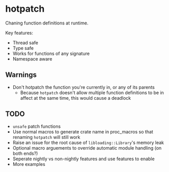 # hotpatch

Chaning function definitions at runtime.

Key features:
- Thread safe
- Type safe
- Works for functions of any signature
- Namespace aware

## Warnings
- Don't hotpatch the function you're currently in, or any of its parents
  - Because `hotpatch` doesn't allow multiple function definitions to be in
	affect at the same time, this would cause a deadlock

## TODO
- `unsafe` patch functions
- Use normal macros to generate crate name in proc_macros
  so that renaming `hotpatch` will still work
- Raise an issue for the root cause of `libloading::Library`'s memory leak
- Optional macro arguements to override automatic module handling (on both ends?)
- Seperate nightly vs non-nightly features and use features to enable
- More examples
